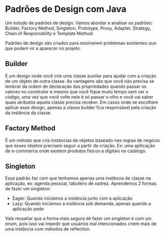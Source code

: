 # Padrões de Design com Java

Um estudo de padrões de design. Vamos abordar e 
analisar os padrões: Builder, Factory Method, 
Singleton, Prototype, Proxy, Adapter, Strategy, 
Chain of Responsibility e Template Method.


Padrões de design são criados para resolverem problemas existentes ouo que podem vir a aparecer no projeto.

## Builder
É um design onde você cria uma classe auxiliar para ajudar com a criação de um objeto de outra classe. As vantagens são que você não precisa se lembrar da ordem de declaração das propriedades quando passar os valores no construtor e mesmo que você fique muito tempo sem ver o código, uma vez que você volte nele é só passar o olho e você vai saber quais atributos aquela classe precisa receber. Em casos onde se escolhem aplicar esse design, apenas a classe builder fica responsável pela criação da instância da classe.


## Factory Method
É um método que cria instâncias de objetos baseado nas regras de negócio que esses objetos precisam seguir a partir da criação. Ex: uma apllicação de e-commerce onde existem produtos físicos e digitais no catálogo.


## Singleton
Esse padrão faz com que tenhamos apenas uma instância de classe na aplicação, ex: agenda pessoal, tabuleiro de xadrez. Aprendemos 2 formas de fazer um singleton:

- Eager: Quando iniciamos a instância junto com a aplicação
- Lazy: Quando iniciamos a instância sob demanda, apenas quando a aplicação pede


Vale ressaltar que a forma mais segura de fazer um singleton é com um enum, pois isso vai impedir que usuários mal intencionados criem mais de uma instância com métodos de reflection.
